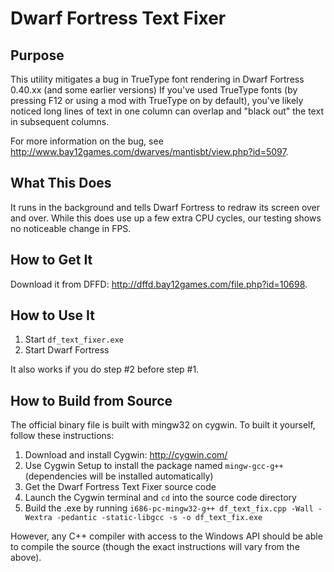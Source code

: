 Dwarf Fortress Text Fixer
=========================

Purpose
-------
This utility mitigates a bug in TrueType font rendering in Dwarf Fortress 0.40.xx (and some earlier versions) If you've used TrueType fonts (by pressing F12 or using a mod with TrueType on by default), you've likely noticed long lines of text in one column can overlap and "black out" the text in subsequent columns.

For more information on the bug, see http://www.bay12games.com/dwarves/mantisbt/view.php?id=5097.

What This Does
--------------
It runs in the background and tells Dwarf Fortress to redraw its screen over and over. While this does use up a few extra CPU cycles, our testing shows no noticeable change in FPS.

How to Get It
-------------
Download it from DFFD: http://dffd.bay12games.com/file.php?id=10698.

How to Use It
-------------
1. Start `df_text_fixer.exe`
2. Start Dwarf Fortress

It also works if you do step #2 before step #1.

How to Build from Source
------------------------
The official binary file is built with mingw32 on cygwin. To built it yourself, follow these instructions:

1. Download and install Cygwin: http://cygwin.com/
2. Use Cygwin Setup to install the package named `mingw-gcc-g++` (dependencies will be installed automatically)
3. Get the Dwarf Fortress Text Fixer source code
4. Launch the Cygwin terminal and `cd` into the source code directory
5. Build the .exe by running `i686-pc-mingw32-g++ df_text_fix.cpp -Wall -Wextra -pedantic -static-libgcc -s -o df_text_fix.exe`

However, any C++ compiler with access to the Windows API should be able to compile the source (though the exact instructions will vary from the above).